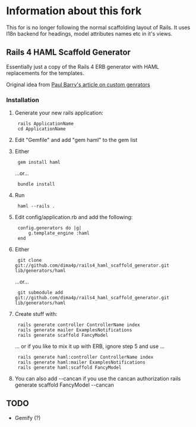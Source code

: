 # Information about this fork

This for is no longer following the normal scaffolding layout of Rails.
It uses I18n backend for headings, model attributes names etc in it's views.

## Rails 4 HAML Scaffold Generator

Essentially just a copy of the Rails 4 ERB generator with HAML replacements for the templates.

Original idea from [Paul Barry's article on custom genrators][OriginalIdea]

### Installation

1. Generate your new rails application:

        rails ApplicationName
        cd ApplicationName

2. Edit "Gemfile" and add "gem haml" to the gem list
3. Either

        gem install haml

    ...or...

        bundle install

4. Run

        haml --rails .
        
5. Edit config/application.rb and add the following:

        config.generators do |g|
            g.template_engine :haml
        end


6. Either 

        git clone git://github.com/dima4p/rails4_haml_scaffold_generator.git lib/generators/haml

    ...or...

        git submodule add git://github.com/dima4p/rails4_haml_scaffold_generator.git lib/generators/haml
  
7. Create stuff with:

        rails generate controller ControllerName index
        rails generate mailer ExamplesNotifications
        rails generate scaffold FancyModel
    
    ... or if you like to mix it up with ERB, ignore step 5 and use ...

        rails generate haml:controller ControllerName index
        rails generate haml:mailer ExamplesNotifications
        rails generate haml:scaffold FancyModel

8. You can also add --cancan if you use the cancan authorization
       rails generate scaffold FancyModel <fields> --cancan

## TODO

* Gemify (?)

[OriginalIdea]: http://paulbarry.com/articles/2010/01/13/customizing-generators-in-rails-3
